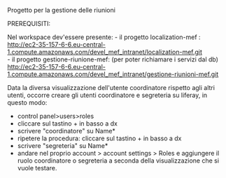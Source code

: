 Progetto per la gestione delle riunioni

PREREQUISITI:

Nel workspace dev'essere presente:
	- il progetto localization-mef : 
		http://ec2-35-157-6-6.eu-central-1.compute.amazonaws.com/devel_mef_intranet/localization-mef.git	
	- il progetto gestione-riunione-mef: (per poter richiamare i servizi dal db)
		http://ec2-35-157-6-6.eu-central-1.compute.amazonaws.com/devel_mef_intranet/gestione-riunioni-mef.git

Data la diversa visualizzazione dell'utente coordinatore rispetto agli altri utenti, occorre creare gli utenti coordinatore e segreteria su liferay, in questo modo:
- control panel>users>roles
- cliccare sul tastino + in basso a dx
- scrivere "coordinatore" su Name*
- ripetere la procedura: cliccare sul tastino + in basso a dx
- scrivere "segreteria" su Name*
- andare nel proprio account > account settings > Roles e aggiungere il ruolo coordinatore o segreteria a seconda della visualizzazione che si vuole testare.